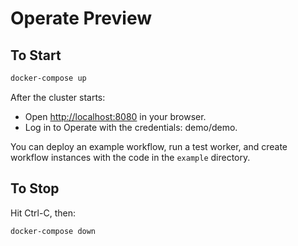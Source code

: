 # Operate Preview

## To Start

```bash
docker-compose up
```

After the cluster starts:

-   Open [http://localhost:8080](http://localhost:8080) in your browser.
-   Log in to Operate with the credentials: demo/demo.

You can deploy an example workflow, run a test worker, and create workflow instances with the code in the `example` directory.

## To Stop

Hit Ctrl-C, then:

```bash
docker-compose down
```
